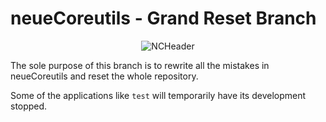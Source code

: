 neueCoreutils - Grand Reset Branch
===

<p align="center">
  <img src="https://github.com/xp-wdxp/neueCoreutils/blob/main/md/image/NCHeader.svg?raw=true" alt="NCHeader"/>
</p>


The sole purpose of this branch is to rewrite all the mistakes in neueCoreutils and reset the whole repository.

Some of the applications like `test` will temporarily have its development stopped.

